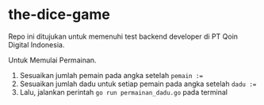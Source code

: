 # the-dice-game
Repo ini ditujukan untuk memenuhi test backend developer di PT Qoin Digital Indonesia.

Untuk Memulai Permainan.
1. Sesuaikan jumlah pemain pada angka setelah `pemain := `
2. Sesuaikan jumlah dadu untuk setiap pemain pada angka setelah `dadu := `
3. Lalu, jalankan perintah `go run permainan_dadu.go` pada terminal